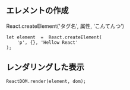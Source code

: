 
## エレメントの作成
React.createElement('タグ名', 属性, 'こんてんつ')  
```
let element  =  React.createElement(
    'p', {}, 'Hellow React'
);
```

## レンダリングした表示
```
ReactDOM.render(element, dom);
```